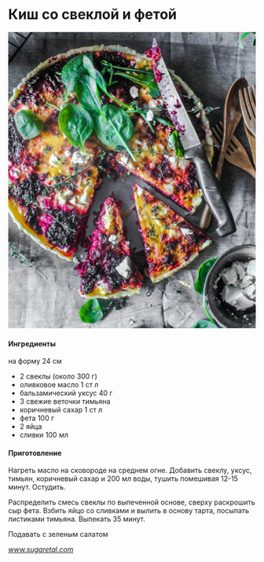 ﻿---
image: ../../pics/kish-so-svekloi-i-fetoi.png
---
# Киш со свеклой и фетой

![Киш со свеклой и фетой](../../pics/kish-so-svekloi-i-fetoi.png)

#### Ингредиенты

на форму 24 см

* 2 свеклы \(около 300 г\)
* оливковое масло 1 ст л
* бальзамический уксус 40 г
* 3 свежие веточки тимьяна
* коричневый сахар 1 ст л
* фета 100 г
* 2 яйца
* сливки 100 мл

#### Приготовление

Нагреть масло на сковороде на среднем огне. Добавить свеклу, уксус, тимьян, коричневый сахар и 200 мл воды, тушить помешивая 12-15 минут. Остудить.

Распределить смесь свеклы по выпеченной основе, сверху раскрошить сыр фета. Взбить яйцо со сливками и вылить в основу тарта, посыпать листиками тимьяна. Выпекать 35 минут.

Подавать с зеленым салатом

*www.sugaretal.com*
